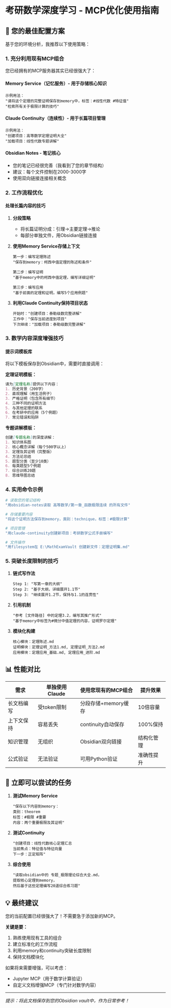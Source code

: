 # 考研数学深度学习 - MCP优化使用指南

## 🚀 您的最佳配置方案

基于您的环境分析，我推荐以下使用策略：

### 1. 充分利用现有MCP组合

您已经拥有的MCP服务器其实已经很强大了：

#### **Memory Service（记忆服务）- 用于存储核心知识**
```
示例用法：
"请将这个定理的完整证明保存到memory中，标签：#线性代数 #特征值"
"检索所有关于极限计算的技巧"
```

#### **Claude Continuity（连续性）- 用于长篇项目管理**
```
示例用法：
"创建项目：高等数学定理证明大全"
"加载项目：线性代数专题讲解"
```

#### **Obsidian Notes - 笔记核心**
- 您的笔记已经很完善（我看到了您的章节结构）
- 建议：每个文件控制在2000-3000字
- 使用双向链接连接相关概念

### 2. 工作流程优化

#### **处理长篇内容的技巧**

1. **分段策略**
   - 将长篇证明分成：引理→主要定理→推论
   - 每部分单独文件，用Obsidian链接连接

2. **使用Memory Service存储上下文**
   ```
   第一步：编写定理陈述
   "保存到memory：柯西中值定理的陈述和条件"
   
   第二步：编写证明
   "基于memory中的柯西中值定理，编写详细证明"
   
   第三步：编写应用
   "基于前面的定理和证明，编写5个应用例题"
   ```

3. **利用Claude Continuity保持项目状态**
   ```
   开始时："创建项目：泰勒级数完整讲解"
   工作中："保存当前进度到项目"
   下次继续："加载项目：泰勒级数完整讲解"
   ```

### 3. 数学内容深度增强技巧

#### **提示词模板库**

将以下模板保存到Obsidian中，需要时直接调用：

**定理证明模板：**
```markdown
请为[定理名称]提供以下内容：
1. 历史背景（200字）
2. 直观理解（用生活例子）
3. 严格证明（包含所有细节）
4. 三种不同的证明方法
5. 与其他定理的联系
6. 在考研中的应用（5个例题）
7. 常见错误和陷阱
```

**专题讲解模板：**
```markdown
创建[专题名称]的深度讲解：
1. 知识体系图
2. 核心概念详解（每个500字以上）
3. 定理及其证明（完整版）
4. 方法论总结
5. 题型分类（至少10类）
6. 每类题型5个例题
7. 综合训练20题
8. 思维导图总结
```

### 4. 实用命令示例

```bash
# 读取您的笔记结构
"用obsidian-notes读取 高等数学/第一章_函数极限连续 的所有文件"

# 存储重要内容
"将这个证明方法保存到memory，类别：technique，标签：#极限计算"

# 项目管理
"用claude-continuity创建新项目：考研数学公式手册编写"

# 文件操作
"用filesystem在 E:\MathExamVault 创建新文件：定理证明集.md"
```

### 5. 突破长度限制的技巧

1. **链式写作法**
   ```
   Step 1: "写第一章的大纲"
   Step 2: "基于大纲，详细展开1.1节"
   Step 3: "继续展开1.2节，保持与1.1的连贯性"
   ```

2. **引用机制**
   ```
   "参考 [文件路径] 中的定理3.2，编写其推广形式"
   "基于memory中标签为#微分中值定理的内容，证明罗尔定理"
   ```

3. **模块化构建**
   ```
   核心模块：定理陈述.md
   证明模块：定理证明_方法1.md, 定理证明_方法2.md
   应用模块：定理应用_基础.md, 定理应用_进阶.md
   ```

## 📊 性能对比

| 需求 | 单独使用Claude | 使用您现有的MCP组合 | 提升效果 |
|------|---------------|-------------------|----------|
| 长文档编写 | 受token限制 | 分段存储+memory缓存 | 10倍容量 |
| 上下文保持 | 容易丢失 | continuity自动保存 | 100%保持 |
| 知识管理 | 无组织 | Obsidian双向链接 | 结构化管理 |
| 公式验证 | 无法验证 | 可用Python验证 | 准确性提升 |

## 🎯 立即可以尝试的任务

1. **测试Memory Service**
   ```
   "保存以下内容到memory：
   类别：theorem
   标签：#极限 #重要
   内容：两个重要极限及其证明"
   ```

2. **测试Continuity**
   ```
   "创建项目：线性代数核心定理汇总
   当前焦点：特征值与特征向量
   下一步：正定矩阵"
   ```

3. **综合使用**
   ```
   "读取obsidian中的 专题_极限理论综合大全.md，
   提取核心定理到memory，
   然后基于这些定理编写20道综合练习题"
   ```

## 💡 最终建议

您的当前配置已经很强大了！不需要急于添加新的MCP。

**关键是要：**
1. 熟练使用现有工具的组合
2. 建立标准化的工作流程
3. 利用memory和continuity突破长度限制
4. 保持文档模块化

如果将来需要增强，可以考虑：
- Jupyter MCP（用于数学计算验证）
- 自定义文档增强MCP（专门针对数学内容）

---

*提示：将此文档保存到您的Obsidian vault中，作为日常参考！*

